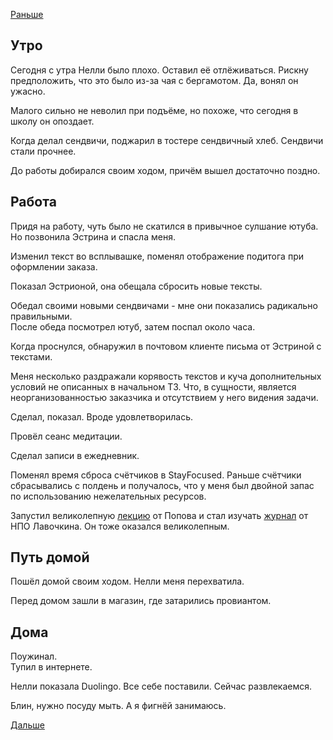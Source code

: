 [Раньше](2020.02.25.md)  
## Утро
Сегодня с утра Нелли было плохо. Оставил её отлёживаться. Рискну предположить, что это было из-за чая с бергамотом. Да, вонял он ужасно.

Малого сильно не неволил при подъёме, но похоже, что сегодня в школу он опоздает.

Когда делал сендвичи, поджарил в тостере сендвичный хлеб. Сендвичи стали прочнее. 

До работы добирался своим ходом, причём вышел достаточно поздно.
## Работа
Придя на работу, чуть было не скатился в привычное сулшание ютуба. Но позвонила Эстрина и спасла меня.

Изменил текст во всплывашке, поменял отображение подитога при оформлении заказа.

Показал Эстрионой, она обещала сбросить новые тексты.

Обедал своими новыми сендвичами - мне они показались радикально правильными.  
После обеда посмотрел ютуб, затем поспал около часа.

Когда проснулся, обнаружил в почтовом клиенте письма от Эстриной с текстами.

Меня несколько раздражали корявость текстов и куча дополнительных условий не описанных в начальном ТЗ. Что, в сущности, является неорганизованностью заказчика и отсутствием у него видения задачи.

Сделал, показал. Вроде удовлетворилась.

Провёл сеанс медитации.

Сделал записи в ежедневник.

Поменял время сброса счётчиков в StayFocused. Раньше счётчики сбрасывались с полдень и получалось, что у меня был двойной запас по использованию нежелательных ресурсов.

Запустил великолепную [лекцию](https://www.youtube.com/watch?v=N4CRz-KRZrM) от Попова и стал изучать [журнал](http://vestnik.laspace.ru/archives/) от НПО Лавочкина. Он тоже оказался великолепным.
## Путь домой
Пошёл домой своим ходом. Нелли меня перехватила.

Перед домом зашли в магазин, где затарились провиантом.
## Дома
Поужинал.  
Тупил в интернете.

Нелли показала Duolingo. Все себе поставили. Сейчас развлекаемся.

Блин, нужно посуду мыть. А я фигнёй занимаюсь.

[Дальше](2020.02.27.md)


